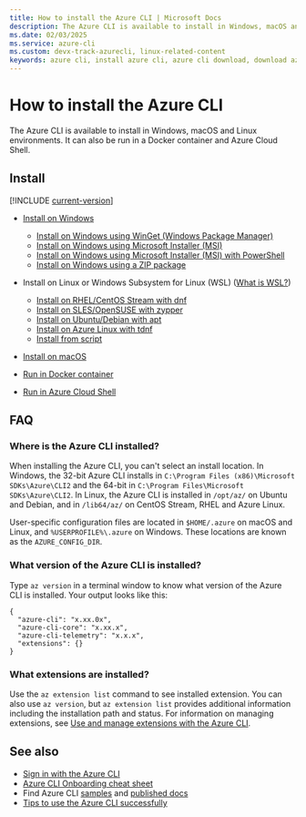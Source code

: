 ```yaml
---
title: How to install the Azure CLI | Microsoft Docs
description: The Azure CLI is available to install in Windows, macOS and Linux environments. It can also be run in a Docker container and Azure Cloud Shell.
ms.date: 02/03/2025
ms.service: azure-cli
ms.custom: devx-track-azurecli, linux-related-content
keywords: azure cli, install azure cli, azure cli download, download azure cli
---
```


# How to install the Azure CLI

The Azure CLI is available to install in Windows, macOS and Linux environments. It can also be run in a Docker container and Azure Cloud Shell.


## Install

[!INCLUDE [current-version](includes/current-version.md)]

* [Install on Windows](install-azure-cli-windows.md)
  * [Install on Windows using WinGet (Windows Package Manager)](./install-azure-cli-windows.md?pivots=winget)
  * [Install on Windows using Microsoft Installer (MSI)](./install-azure-cli-windows.md?pivots=msi)
  * [Install on Windows using Microsoft Installer (MSI) with PowerShell](./install-azure-cli-windows.md?pivots=msi-powershell)
  * [Install on Windows using a ZIP package](./install-azure-cli-windows.md?pivots=zip)

* Install on Linux or Windows Subsystem for Linux (WSL) ([What is WSL?](/windows/wsl/about))

  * [Install on RHEL/CentOS Stream with dnf](./install-azure-cli-linux.md?pivots=dnf)
  * [Install on SLES/OpenSUSE with zypper](./install-azure-cli-linux.md?pivots=zypper)
  * [Install on Ubuntu/Debian with apt](./install-azure-cli-linux.md?pivots=apt)
  * [Install on Azure Linux with tdnf](./install-azure-cli-linux.md?pivots=tdnf)
  * [Install from script](./install-azure-cli-linux.md?pivots=script)

* [Install on macOS](install-azure-cli-macos.md)

* [Run in Docker container](run-azure-cli-docker.md)

* [Run in Azure Cloud Shell](/azure/cloud-shell/quickstart)

## FAQ

### Where is the Azure CLI installed?

When installing the Azure CLI, you can't select an install location. In Windows, the 32-bit Azure CLI installs in `C:\Program Files (x86)\Microsoft SDKs\Azure\CLI2` and the 64-bit in `C:\Program Files\Microsoft SDKs\Azure\CLI2`. In Linux, the Azure CLI is installed in `/opt/az/` on Ubuntu and Debian, and in `/lib64/az/` on CentOS Stream, RHEL and Azure Linux.

User-specific configuration files are located in `$HOME/.azure` on macOS and Linux, and `%USERPROFILE%\.azure` on Windows. These locations are known as the `AZURE_CONFIG_DIR`.

### What version of the Azure CLI is installed?

Type `az version` in a terminal window to know what version of the Azure CLI is installed. Your output looks like this:

```output
{
  "azure-cli": "x.xx.0x",
  "azure-cli-core": "x.xx.x",
  "azure-cli-telemetry": "x.x.x",
  "extensions": {}
}
```

### What extensions are installed?

Use the `az extension list` command to see installed extension. You can also use `az version`, but `az extension list` provides additional information including the installation path and status. For information on managing extensions, see [Use and manage extensions with the Azure CLI](./azure-cli-extensions-overview.md).

## See also

* [Sign in with the Azure CLI](./authenticate-azure-cli.md)
* [Azure CLI Onboarding cheat sheet](./cheat-sheet-onboarding.md)
* Find Azure CLI [samples](./samples-index.md) and [published docs](./reference-docs-index.md)
* [Tips to use the Azure CLI successfully](./use-azure-cli-successfully-tips.md)
